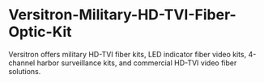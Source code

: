 # Versitron-Military-HD-TVI-Fiber-Optic-Kit
Versitron offers military HD-TVI fiber kits, LED indicator fiber video kits, 4-channel harbor surveillance kits, and commercial HD-TVI video fiber solutions.

